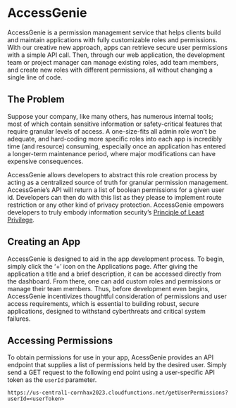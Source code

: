 # AccessGenie

AccessGenie is a permission management service that helps clients build and maintain applications with fully customizable roles and permissions. With our creative new approach, apps can retrieve secure user permissions with a simple API call. Then, through our web application, the development team or project manager can manage existing roles, add team members, and create new roles with different permissions, all without changing a single line of code.

## The Problem

Suppose your company, like many others, has numerous internal tools; most of which contain sensitive information or safety-critical features that require granular levels of access. A one-size-fits all admin role won’t be adequate, and hard-coding more specific roles into each app is incredibly time (and resource) consuming, especially once an application has entered a longer-term maintenance period, where major modifications can have expensive consequences.

AccessGenie allows developers to abstract this role creation process by acting as a centralized source of truth for granular permission management. AccessGenie’s API will return a list of boolean permissions for a given user id. Developers can then do with this list as they please to implement route restriction or any other kind of privacy protection. AccessGenie empowers developers to truly embody information security’s [Principle of Least Privilege](https://en.wikipedia.org/wiki/Principle_of_least_privilege).

## Creating an App

AccessGenie is designed to aid in the app development process. To begin, simply click the ‘+’ icon on the Applications page. After giving the application a title and a brief description, it can be accessed directly from the dashboard. From there, one can add custom roles and permissions or manage their team members. Thus, before development even begins, AccessGenie incentivizes thoughtful consideration of permissions and user access requirements, which is essential to building robust, secure applications, designed to withstand cyberthreats and critical system failures.

## Accessing Permissions

To obtain permissions for use in your app, AcessGenie provides an API endpoint that supplies a list of permissions held by the desired user. Simply send a GET request to the following end point using a user-specific API token as the `userId` parameter.

```https://us-central1-cornhax2023.cloudfunctions.net/getUserPermissions?userId=<userToken>```
